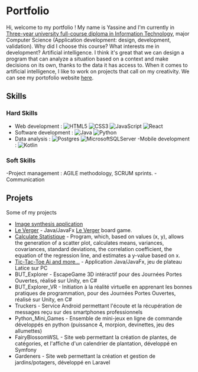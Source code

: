 # Portfolio

Hi, welcome to my portfolio ! My name is Yassine and I'm currently in [Three-year university full-course diploma in Information Technology](https://www.iut.unilim.fr/les-formations/but/informatique/), major Computer Science (Application development: design, development, validation). Why did I choose this course? What interests me in development? Artificial intelligence. I think it's great that we can design a program that can analyze a situation based on a context and make decisions on its own, thanks to the data it has access to. When it comes to artificial intelligence, I like to work on projects that call on my creativity. We can see my portofolio website [here](https://yassine-saddiki.netlify.app/).

## Skills

### Hard Skills

- Web development : ![HTML5](https://img.shields.io/badge/html5-%23E34F26.svg?style=for-the-badge&logo=html5&logoColor=white) ![CSS3](https://img.shields.io/badge/css3-%231572B6.svg?style=for-the-badge&logo=css3&logoColor=white) ![JavaScript](https://img.shields.io/badge/javascript-%23323330.svg?style=for-the-badge&logo=javascript&logoColor=%23F7DF1E) ![React](https://shields.io/badge/react-black?logo=react&style=for-the-badge)
- Software development : ![Java](https://img.shields.io/badge/java-%23ED8B00.svg?style=for-the-badge&logo=openjdk&logoColor=white)  ![Python](https://img.shields.io/badge/python-3670A0?style=for-the-badge&logo=python&logoColor=ffdd54) 
- Data analysis : ![Postgres](https://img.shields.io/badge/postgres-%23316192.svg?style=for-the-badge&logo=postgresql&logoColor=white) ![MicrosoftSQLServer](https://img.shields.io/badge/Microsoft%20SQL%20Server-CC2927?style=for-the-badge&logo=microsoft%20sql%20server&logoColor=white)
-Mobile development : ![Kotlin](https://img.shields.io/badge/Kotlin-7F52FF?logo=kotlin&logoColor=fff&style=for-the-badge)

### Soft Skills

-Project management : AGILE methodology, SCRUM sprints.
-Communication 

## Projets

Some of my projects
- [Image synthesis application](https://drive.google.com/file/d/1L6jLaaZPAnLzPDbOj-AY3_JBP3ggLgJU/view)
- [Le Verger](https://github.com/nosakail/le-verger) - Java/JavaFx [Le Verger](https://www.foxetcompagnie.com/fr/nos-coups-de-coeur-les-jeux-cooperatifs/1235-le-verger-4010168031705.html) board game.
- [Calculate Statistique](https://github.com/nosakail/programme-calcul-statistique-) - Program, which, based on values (x, y), allows the generation of a scatter plot, calculates means, variances, covariances, standard deviations, the correlation coefficient, the equation of the regression line, and estimates a y-value based on x.
- [Tic-Tac-Toe Ai and more...](https://github.com/cOpeRency/Latice_but1) - Application Java/JavaFx, jeu de plateau Latice sur PC
- BUT_Explorer - EscapeGame 3D intéractif pour des Journées Portes Ouvertes, réalisé sur Unity, en C#
- BUT_Explorer_VR - Initiation à la réalité virtuelle en apprenant les bonnes pratiques de programmation, pour des Journées Portes Ouvertes, réalisé sur Unity, en C#
- Truckers - Service Android permettant l'écoute et la récupération de messages reçu sur des smartphones professionnels
- Python_Mini_Games - Ensemble de mini-jeux en ligne de commande développés en python (puissance 4, morpion, devinettes, jeu des allumettes)
- FairyBlossomWSL - Site web permettant la création de plantes, de catégories, et l'affiche d'un calendrier de plantation, développé en Symfony
- Gardeners - Site web permettant la création et gestion de jardins/potagers, développé en Laravel
<!--
**nosakail/nosakail** is a ✨ _special_ ✨ repository because its `README.md` (this file) appears on your GitHub profile.

Here are some ideas to get you started:

- 🔭 I’m currently working on ...
- 🌱 I’m currently learning ...
- 👯 I’m looking to collaborate on ...
- 🤔 I’m looking for help with ...
- 💬 Ask me about ...
- 📫 How to reach me: ...
- 😄 Pronouns: ...
- ⚡ Fun fact: ...
-->
